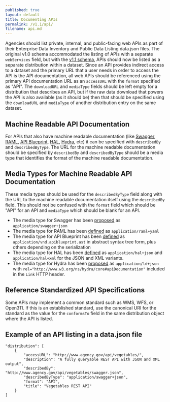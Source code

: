 ```yaml
---
published: true
layout: default
title: Documenting APIs
permalink: /v1.1/api/
filename: api.md
---
```


Agencies should list private, internal, and public-facing web APIs as part of their Enterprise Data Inventory and Public Data Listing data.json files. The original v1.0 schema accommodated the listing of APIs with a separate `webServices` field, but with the [v1.1 schema](/v1.1/schema/), APIs should now be listed as a separate distribution within a dataset. Since an API provides indirect access to a dataset and the primary URL that a user needs in order to access the API is the API documentation, all web APIs should be referenced using the primary API documentation URL as an `accessURL` with the `format` specified as "API". The `downloadURL` and `mediaType` fields should be left empty for a distribution that describes an API, but if the raw data download that powers the API is also available (as it should be) then that should be specified using the `downloadURL` and `mediaType` of another distribution entry on the same dataset.

Machine Readable API Documentation
--------------------------------------------------

For APIs that also have machine readable documentation (like [Swagger](https://github.com/swagger-api/swagger-spec#readme), [RAML](http://raml.org/), [API Blueprint](https://apiblueprint.org/), [HAL](http://stateless.co/hal_specification.html), [Hydra](http://www.w3.org/ns/hydra/spec/latest/core/), etc) it can be specified with `describedBy` and `describedByType`. The URL for the machine readable documentation should be specified by `describedBy` and `describedByType` should be a media type that identifies the format of the machine readable documentation.

Media Types for Machine Readable API Documentation
--------------------------------------------------

These media types should be used for the `describedByType` field along with the URL to the machine readable documentation itself using the `describedBy` field. This should not be confused with the `format` field which should be "API" for an API and `mediaType` which should be blank for an API.

* The media type for Swagger has been [proposed](https://github.com/wordnik/swagger-spec/issues/110) as `application/swagger+json`
* The media type for RAML has been [defined](http://raml.org/spec.html#overview) as `application/raml+yaml`
* The media type for API Blueprint has been [defined](https://github.com/apiaryio/api-blueprint-ast#media-types) as `application/vnd.apiblueprint.ast` in abstract syntax tree form, plus others depending on the serialization
* The media type for HAL has been [defined](http://stateless.co/hal_specification.html) as `application/hal+json` and `application/hal+xml` for the JSON and XML variants.
* The media type for Hydra has been [proposed](http://www.w3.org/ns/hydra/spec/latest/core/#h3_adding-affordances-to-representations) as `application/ld+json` with `rel="http://www.w3.org/ns/hydra/core#apiDocumentation"` included in the `Link` HTTP header.

Reference Standardized API Specifications
--------------------------------------------------
Some APIs may implement a common standard such as WMS, WFS, or Open311. If this is an established standard, use the canonical URI for the standard as the value for the `conformsTo` field in the same distribution object where the API is listed.

Example of an API listing in a data.json file
--------------------------------------------------
~~~~
"distribution": [
    {
        "accessURL": "http://www.agency.gov/api/vegetables/",
        "description": "A fully queryable REST API with JSON and XML output",
        "describedBy": "http://www.agency.gov/api/vegetables/swagger.json",
        "describedByType": "application/swagger+json",
        "format": "API",
        "title": "Vegetables REST API"
    }
]
~~~~
